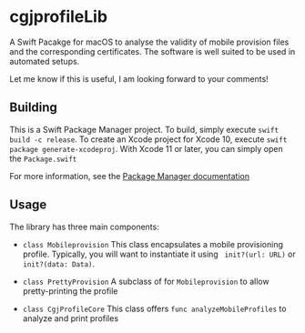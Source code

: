 # cgjprofileLib

A Swift Pacakge for macOS to analyse the validity of mobile provision files and the corresponding certificates. The software is well suited to be used in automated setups.

Let me know if this is useful, I am looking forward to your comments!

## Building

This is a Swift Package Manager project. To build, simply execute `swift build -c release`. To create an Xcode project for Xcode 10, execute `swift package generate-xcodeproj`. With Xcode 11 or later, you can simply open the `Package.swift`

For more information, see the [Package Manager documentation](https://swift.org/package-manager/)

## Usage

The library has three main components:

*  `class Mobileprovision`
This class encapsulates a mobile provisioning profile. Typically, you will want to instantiate it using ` init?(url: URL)`  or  `init?(data: Data)`.

*  `class PrettyProvision`
A subclass of for  `Mobileprovision` to allow pretty-printing the profile

* `class CgjProfileCore`
This class offers `func analyzeMobileProfiles`  to analyze and print profiles
 
